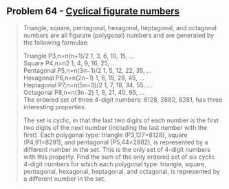 ## Problem 64 - [Cyclical figurate numbers](https://projecteuler.net/problem=61) 

>Triangle, square, pentagonal, hexagonal, heptagonal, and octagonal numbers are all figurate (polygonal) numbers and are generated by the following formulae:
>
>Triangle	 	P3,n=n(n+1)/2	 	1, 3, 6, 10, 15, ...
><br/>Square	 	P4,n=n2	 	1, 4, 9, 16, 25, ...
><br/>Pentagonal	 	P5,n=n(3n−1)/2	 	1, 5, 12, 22, 35, ...
><br/>Hexagonal	 	P6,n=n(2n−1)	 	1, 6, 15, 28, 45, ...
><br/>Heptagonal	 	P7,n=n(5n−3)/2	 	1, 7, 18, 34, 55, ...
><br/>Octagonal	 	P8,n=n(3n−2)	 	1, 8, 21, 40, 65, ...
><br/>The ordered set of three 4-digit numbers: 8128, 2882, 8281, has three interesting properties.
>
>The set is cyclic, in that the last two digits of each number is the first two digits of the next number (including the last number with the first).
>Each polygonal type: triangle (P3,127=8128), square (P4,91=8281), and pentagonal (P5,44=2882), is represented by a different number in the set.
>This is the only set of 4-digit numbers with this property.
>Find the sum of the only ordered set of six cyclic 4-digit numbers for which each polygonal type: triangle, square, pentagonal, hexagonal, heptagonal, and octagonal, is represented by a different number in the set.